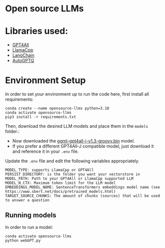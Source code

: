 # Open source LLMs

# Libraries used:
- [GPT4All](https://github.com/nomic-ai/gpt4all)
- [LlamaCpp](https://github.com/ggerganov/llama.cpp)
- [LangChain](https://github.com/hwchase17/langchain)
- [AutoGPTQ](https://github.com/PanQiWei/AutoGPTQ)

# Environment Setup
In order to set your environment up to run the code here, first install all requirements:

```shell
conda create --name opensource-llms python=3.10
conda activate opensource-llms
pip3 install -r requirements.txt
```

Then, download the desired LLM models and place them in the `models` folder.:

- Now downloaded the [ggml-gpt4all-j-v1.3-groovy.bin](https://gpt4all.io/models/ggml-gpt4all-j-v1.3-groovy.bin) model.
- If you prefer a different GPT4All-J compatible model, just download it and reference it in your `.env` file.

Update the `.env` file and edit the following variables appropriately.
```
MODEL_TYPE: supports LlamaCpp or GPT4All
PERSIST_DIRECTORY: is the folder you want your vectorstore in
MODEL_PATH: Path to your GPT4All or LlamaCpp supported LLM
MODEL_N_CTX: Maximum token limit for the LLM model
EMBEDDINGS_MODEL_NAME: SentenceTransformers embeddings model name (see https://www.sbert.net/docs/pretrained_models.html)
TARGET_SOURCE_CHUNKS: The amount of chunks (sources) that will be used to answer a question
```

## Running models
In order to run a model:

```shell
conda activate opensource-llms
python webGPT.py
```
